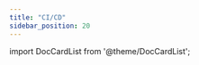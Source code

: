 ```yaml
---
title: "CI/CD"
sidebar_position: 20
---
```


import DocCardList from '@theme/DocCardList';

<DocCardList />